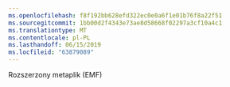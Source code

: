 ```yaml
---
ms.openlocfilehash: f8f192bb628efd322ec0e0a6f1e01b76f8a22f51
ms.sourcegitcommit: 1bb00d2f4343e73ae8d58668f02297a3cf10a4c1
ms.translationtype: MT
ms.contentlocale: pl-PL
ms.lasthandoff: 06/15/2019
ms.locfileid: "63879089"
---
```

Rozszerzony metaplik (EMF)